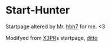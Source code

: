 # Start-Hunter
Startpage altered by Mr. [hbh7](https://github.com/hbh7) for me. <3

Modifyed from [X3PR](https://github.com/X3PR)s startpage, [ditto](https://github.com/X3PR/ditto)
